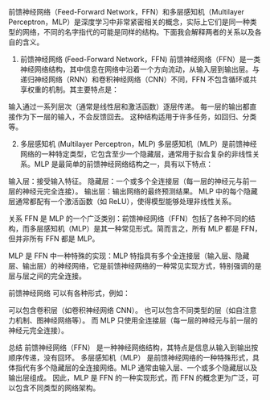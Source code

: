 前馈神经网络（Feed-Forward Network，FFN）和多层感知机（Multilayer Perceptron，MLP）是深度学习中非常紧密相关的概念，实际上它们是同一种类型的网络，不同的名字指代的可能是同样的结构。下面我会解释两者的关系以及各自的含义。

1. 前馈神经网络 (Feed-Forward Network，FFN)
前馈神经网络（FFN）是一类神经网络结构，其中信息在网络中沿着一个方向流动，从输入层到输出层。与递归神经网络（RNN）和卷积神经网络（CNN）不同，FFN 不包含循环或共享权重的机制。其主要特点是：

输入通过一系列层次（通常是线性层和激活函数）逐层传递。
每一层的输出都直接作为下一层的输入，不会反馈回去。
这种结构适用于许多任务，如回归、分类等。

2. 多层感知机 (Multilayer Perceptron，MLP)
多层感知机（MLP）是前馈神经网络的一种特定类型，它包含至少一个隐藏层，通常用于拟合复杂的非线性关系。MLP 是最简单的前馈神经网络结构之一，具有以下特点：

输入层：接受输入特征。
隐藏层：一个或多个全连接层（每一层的神经元与前一层的神经元完全连接）。
输出层：输出网络的最终预测结果。
MLP 中的每个隐藏层通常都配有一个激活函数（如 ReLU），使得模型能够处理非线性关系。

关系
FFN 是 MLP 的一个广泛类别：前馈神经网络（FFN）包括了各种不同的结构，而多层感知机（MLP）是其一种常见形式。简而言之，所有 MLP 都是 FFN，但并非所有 FFN 都是 MLP。

MLP 是 FFN 中一种特殊的实现：MLP 特指具有多个全连接层（输入层、隐藏层、输出层）的神经网络，它是前馈神经网络的一种常见实现方式，特别强调的是层与层之间的完全连接。

前馈神经网络 可以有各种形式，例如：

可以包含卷积层（如卷积神经网络 CNN）。
也可以包含不同类型的层（如自注意力机制、图神经网络等）。
而 MLP 只使用全连接层（每一层的神经元与前一层的神经元完全连接）。

总结
前馈神经网络（FFN） 是一种神经网络结构，其特点是信息从输入到输出按顺序传递，没有回环。
多层感知机（MLP） 是前馈神经网络的一种特殊形式，具体指代有多个隐藏层的全连接网络。MLP 通常由输入层、一个或多个隐藏层以及输出层组成。
因此，MLP 是 FFN 的一种实现形式，而 FFN 的概念更为广泛，可以包含不同类型的网络架构。
